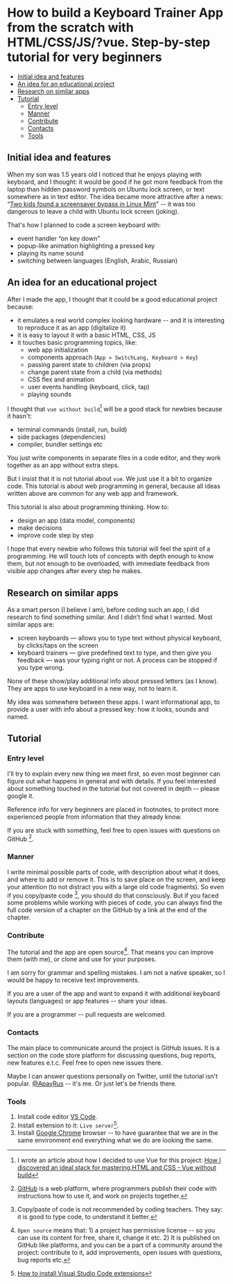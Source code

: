 # How to build a Keyboard Trainer App from the scratch with HTML/CSS/JS/?vue. Step-by-step tutorial for very beginners

- [Initial idea and features](#initial-idea-and-features)
- [An idea for an educational project](#an-idea-for-an-educational-project)
- [Research on similar apps](#research-on-similar-apps)
- [Tutorial](#tutorial)
  - [Entry level](#entry-level)
  - [Manner](#manner)
  - [Contribute](#contribute)
  - [Contacts](#contacts)
  - [Tools](#tools)

## Initial idea and features

When my son was 1.5 years old I noticed that he enjoys playing with keyboard, and I thought: it would be good if he got more feedback from the laptop than hidden password symbols on Ubuntu lock screen, or text somewhere as in text editor. The idea became more attractive after a news: “[Two kids found a screensaver bypass in Linux Mint](https://securityaffairs.co/wordpress/113518/hacking/screensaver-bypass-linux-mint.html)” -- it was too dangerous to leave a child with Ubuntu lock screen (joking).

That's how I planned to code a screen keyboard with:

- event handler “on key down”
- popup-like animation highlighting a pressed key
- playing its name sound
- switching between languages (English, Arabic, Russian)

## An idea for an educational project

After I made the app, I thought that it could be a good educational project because:

- it emulates a real world complex looking hardware -- and it is interesting to reproduce it as an app (digitalize it)
- it is easy to layout it with a basic HTML, CSS, JS
- it touches basic programming topics, like:
  - web app initialization
  - components approach (`App > SwitchLang, Keyboard > Key`)
  - passing parent state to children (via props)
  - change parent state from a child (via methods)
  - CSS flex and animation
  - user events handling (keyboard, click, tap)
  - playing sounds

I thought that `vue without build`[^vuewithoutbuild] will be a good stack for newbies because it hasn't:

- terminal commands (install, run, build)
- side packages (dependencies)
- compiler, bundler settings etc

You just write components in separate files in a code editor, and they work together as an app without extra steps.

But I insist that it is not tutorial about `vue`. We just use it a bit to organize code. This tutorial is about web programming in general, because all ideas written above are common for any web app and framework.

This tutorial is also about programming thinking. How to:

- design an app (data model, components)
- make decisions
- improve code step by step

I hope that every newbie who follows this tutorial will feel the spirit of a programming. He will touch lots of concepts with depth enough to know them, but not enough to be overloaded, with immediate feedback from visible app changes after every step he makes.

## Research on similar apps

As a smart person (I believe I am), before coding such an app, I did research to find something similar. And I didn’t find what I wanted. Most similar apps are:

- screen keyboards — allows you to type text without physical keyboard, by clicks/taps on the screen
- keyboard trainers — give predefined text to type, and then give you feedback — was your typing right or not. A process can be stopped if you type wrong.

None of these show/play additional info about pressed letters (as I know). They are apps to use keyboard in a new way, not to learn it.

My idea was somewhere between these apps. I want informational app, to provide a user with info about a pressed key: how it looks, sounds and named.

## Tutorial

### Entry level

I'll try to explain every new thing we meet first, so even most beginner can figure out what happens in general and with details. If you feel interested about something touched in the tutorial but not covered in depth -- please google it.

Reference info for very beginners are placed in footnotes, to protect more experienced people from information that they already know.

If you are stuck with something, feel free to open issues with questions on GitHub [^github].

### Manner

I write minimal possible parts of code, with description about what it does, and where to add or remove it. This is to save place on the screen, and keep your attention (to not distract you with a large old code fragments). So even if you copy/paste code [^copypaste], you should do that consciously. But if you faced some problems while working with pieces of code, you can always find the full code version of a chapter on the GitHub by a link at the end of the chapter.

### Contribute

The tutorial and the app are open source[^opensource]. That means you can improve them (with me), or clone and use for your purposes.

I am sorry for grammar and spelling mistakes. I am not a native speaker, so I would be happy to receive text improvements.

If you are a user of the app and want to expand it with additional keyboard layouts (languages) or app features -- share your ideas.

If you are a programmer -- pull requests are welcomed.

### Contacts

The main place to communicate around the project is GitHub issues. It is a section on the code store platform for discussing questions, bug reports, new features e.t.c. Feel free to open new issues there.

Maybe I can answer questions personally on Twitter, until the tutorial isn't popular. [@ApayRus](https://twitter.com/apayrus) -- it's me. Or just let's be friends there.

### Tools

1. Install code editor [VS Code](https://code.visualstudio.com/).
2. Install extension to it: `Live server`[^vscodeextension].
3. Install [Google Chrome](https://www.google.com/chrome/downloads/) browser -- to have guarantee that we are in the same environment end everything what we do are looking the same.

[^github]: [GitHub](https://GitHub.com) is a web platform, where programmers publish their code with instructions how to use it, and work on projects together.
[^copypaste]: Copy/paste of code is not recommended by coding teachers. They say: it is good to type code, to understand it better.
[^opensource]: `Open source` means that: 1) a project has permissive license -- so you can use its content for free, share it, change it etc. 2) It is published on GitHub like platforms, and you can be a part of a community around the project: contribute to it, add improvements, open issues with questions, bug reports etc.
[^vuewithoutbuild]: I wrote an article about how I decided to use Vue for this project: [How I discovered an ideal stack for mastering HTML and CSS - Vue without build](https://dev.to/apayrus/how-i-discovered-an-ideal-stack-for-small-funny-web-projects-vue-without-build-3i46)
[^vscodeextension]: [How to install Visual Studio Code extensions](https://code.visualstudio.com/learn/get-started/extensions)

